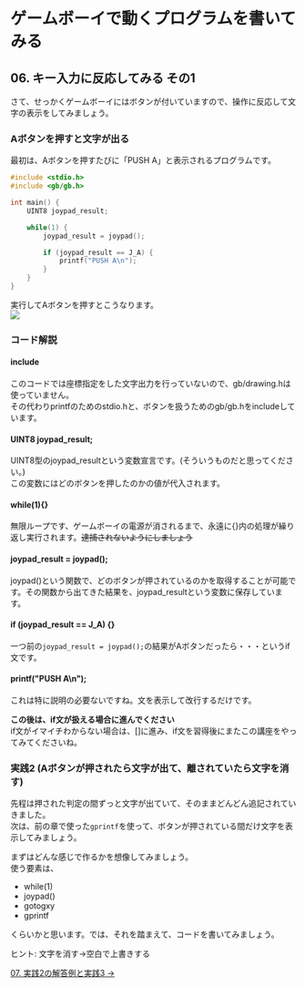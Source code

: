 # ゲームボーイで動くプログラムを書いてみる

## 06. キー入力に反応してみる その1

さて、せっかくゲームボーイにはボタンが付いていますので、操作に反応して文字の表示をしてみましょう。


### Aボタンを押すと文字が出る
最初は、Aボタンを押すたびに「PUSH A」と表示されるプログラムです。

```c
#include <stdio.h>
#include <gb/gb.h>

int main() {
    UINT8 joypad_result;

    while(1) {
        joypad_result = joypad();

        if (joypad_result == J_A) {
            printf("PUSH A\n");
        }
    }
}
```

実行してAボタンを押すとこうなります。  
![](https://i.imgur.com/axSlaDU.png)

### コード解説
#### include
このコードでは座標指定をした文字出力を行っていないので、gb/drawing.hは使っていません。  
その代わりprintfのためのstdio.hと、ボタンを扱うためのgb/gb.hをincludeしています。

#### UINT8 joypad_result;
UINT8型のjoypad_resultという変数宣言です。(そういうものだと思ってください。)  
この変数にはどのボタンを押したのかの値が代入されます。

#### while(1){}
無限ループです、ゲームボーイの電源が消されるまで、永遠に{}内の処理が繰り返し実行されます。~~逮捕されないようにしましょう~~

#### joypad_result = joypad();
joypad()という関数で、どのボタンが押されているのかを取得することが可能です。その関数から出てきた結果を、joypad_resultという変数に保存しています。

#### if (joypad_result == J_A) {}
一つ前の`joypad_result = joypad();`の結果がAボタンだったら・・・というif文です。

#### printf("PUSH A\n");
これは特に説明の必要ないですね。文を表示して改行するだけです。


**この後は、if文が扱える場合に進んでください**  
if文がイマイチわからない場合は、[]に進み、if文を習得後にまたこの講座をやってみてくださいね。

### 実践2 (Aボタンが押されたら文字が出て、離されていたら文字を消す)

先程は押された判定の間ずっと文字が出ていて、そのままどんどん追記されていきました。  
次は、前の章で使った`gprintf`を使って、ボタンが押されている間だけ文字を表示してみましょう。

まずはどんな感じで作るかを想像してみましょう。  
使う要素は、

- while(1)
- joypad()
- gotogxy
- gprintf

くらいかと思います。では、それを踏まえて、コードを書いてみましょう。

ヒント: 文字を消す→空白で上書きする

[07. 実践2の解答例と実践3 ->](07.md)